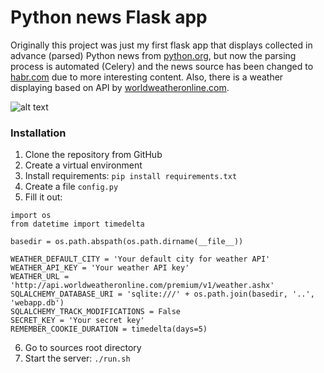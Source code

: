 # Python news Flask app

Originally this project was just my first flask app that displays collected in advance (parsed) Python news from [python.org](), but now the parsing process is automated (Celery) and the news source has been changed to [habr.com]() due to more interesting content. Also, there is a weather displaying based on API by [worldweatheronline.com]().

![alt text](https://miro.medium.com/max/1000/1*ZOq0qpYsOAy6a5dkv8s7Ew.jpeg)

### Installation 

1. Clone the repository from GitHub
2. Create a virtual environment
3. Install requirements: `pip install requirements.txt`
4. Create a file `config.py`
5. Fill it out:
```
import os
from datetime import timedelta

basedir = os.path.abspath(os.path.dirname(__file__))

WEATHER_DEFAULT_CITY = 'Your default city for weather API'
WEATHER_API_KEY = 'Your weather API key'
WEATHER_URL = 'http://api.worldweatheronline.com/premium/v1/weather.ashx'
SQLALCHEMY_DATABASE_URI = 'sqlite:///' + os.path.join(basedir, '..', 'webapp.db')
SQLALCHEMY_TRACK_MODIFICATIONS = False
SECRET_KEY = 'Your secret key'
REMEMBER_COOKIE_DURATION = timedelta(days=5)
```
6. Go to sources root directory
7. Start the server: `./run.sh`



